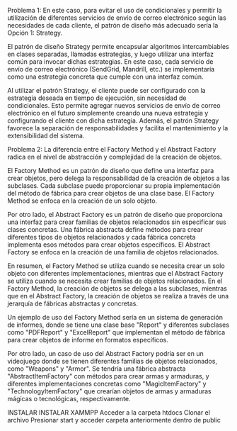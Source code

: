 
Problema 1: En este caso, para evitar el uso de condicionales y permitir la utilización de diferentes servicios de envío de correo electrónico según las necesidades de cada cliente, el patrón de diseño más adecuado sería la Opción 1: Strategy.

El patrón de diseño Strategy permite encapsular algoritmos intercambiables en clases separadas, llamadas estrategias, y luego utilizar una interfaz común para invocar dichas estrategias. En este caso, cada servicio de envío de correo electrónico (SendGrid, Mandrill, etc.) se implementaría como una estrategia concreta que cumple con una interfaz común.

Al utilizar el patrón Strategy, el cliente puede ser configurado con la estrategia deseada en tiempo de ejecución, sin necesidad de condicionales. Esto permite agregar nuevos servicios de envío de correo electrónico en el futuro simplemente creando una nueva estrategia y configurando el cliente con dicha estrategia. Además, el patrón Strategy favorece la separación de responsabilidades y facilita el mantenimiento y la extensibilidad del sistema.

Problema 2: La diferencia entre el Factory Method y el Abstract Factory radica en el nivel de abstracción y complejidad de la creación de objetos.

El Factory Method es un patrón de diseño que define una interfaz para crear objetos, pero delega la responsabilidad de la creación de objetos a las subclases. Cada subclase puede proporcionar su propia implementación del método de fábrica para crear objetos de una clase base. El Factory Method se enfoca en la creación de un solo objeto.

Por otro lado, el Abstract Factory es un patrón de diseño que proporciona una interfaz para crear familias de objetos relacionados sin especificar sus clases concretas. Una fábrica abstracta define métodos para crear diferentes tipos de objetos relacionados y cada fábrica concreta implementa esos métodos para crear objetos específicos. El Abstract Factory se enfoca en la creación de una familia de objetos relacionados.

En resumen, el Factory Method se utiliza cuando se necesita crear un solo objeto con diferentes implementaciones, mientras que el Abstract Factory se utiliza cuando se necesita crear familias de objetos relacionados. En el Factory Method, la creación de objetos se delega a las subclases, mientras que en el Abstract Factory, la creación de objetos se realiza a través de una jerarquía de fábricas abstractas y concretas.

Un ejemplo de uso del Factory Method sería en un sistema de generación de informes, donde se tiene una clase base "Report" y diferentes subclases como "PDFReport" y "ExcelReport" que implementan el método de fábrica para crear objetos de informe en formatos específicos.

Por otro lado, un caso de uso del Abstract Factory podría ser en un videojuego donde se tienen diferentes familias de objetos relacionados, como "Weapons" y "Armor". Se tendría una fábrica abstracta "AbstractItemFactory" con métodos para crear armas y armaduras, y diferentes implementaciones concretas como "MagicItemFactory" y "TechnologyItemFactory" que crearían objetos de armas y armaduras mágicas o tecnológicas, respectivamente.


INSTALAR
INSTALAR XAMMPP
Acceder a la carpeta htdocs 
Clonar el archivo 
Presionar start y acceder carpeta anteriormente dentro de public
